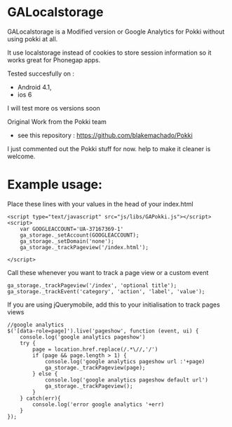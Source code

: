 GALocalstorage
==============

GALocalstorage is a Modified version or Google Analytics for Pokki without using pokki at all.

It use localstorage instead of cookies to store session information so it works great for Phonegap apps.

Tested succesfully on :
 * Android 4.1, 
 * ios 6

I will test more os versions soon


Original Work from the Pokki team 
 * see this repository : https://github.com/blakemachado/Pokki

I just commented out the Pokki stuff for now. help to make it cleaner is welcome.


Example usage:
==============

Place these lines with your values in the head of your index.html

    <script type="text/javascript" src="js/libs/GAPokki.js"></script>
    <script>
        var GOOGLEACCOUNT='UA-37167369-1'
        ga_storage._setAccount(GOOGLEACCOUNT);
        ga_storage._setDomain('none');
        ga_storage._trackPageview('/index.html');
        
    </script>

Call these whenever you want to track a page view or a custom event

    ga_storage._trackPageview('/index', 'optional title');
    ga_storage._trackEvent('category', 'action', 'label', 'value');
    
If you are using jQuerymobile, add this to your initialisation to track pages views 

    //google analytics
    $('[data-role=page]').live('pageshow', function (event, ui) {
        console.log('google analytics pageshow')
        try {
    		page = location.href.replace(/.*\//,'/')
    		if (page && page.length > 1) {
    			console.log('google analytics pageshow url :'+page)
    			ga_storage._trackPageview(page);
    		} else {
    			console.log('google analytics pageshow default url')
    			ga_storage._trackPageview();
    		}
    	} catch(err){
    		console.log('error google analytics '+err)
    	}
    });
